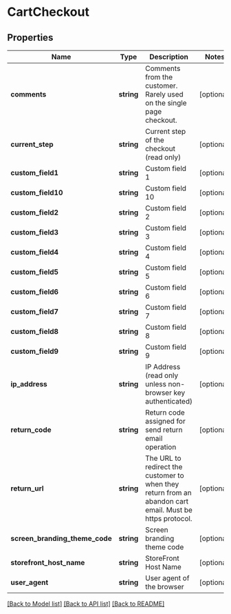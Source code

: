 # CartCheckout

## Properties
Name | Type | Description | Notes
------------ | ------------- | ------------- | -------------
**comments** | **string** | Comments from the customer.  Rarely used on the single page checkout. | [optional] 
**current_step** | **string** | Current step of the checkout (read only) | [optional] 
**custom_field1** | **string** | Custom field 1 | [optional] 
**custom_field10** | **string** | Custom field 10 | [optional] 
**custom_field2** | **string** | Custom field 2 | [optional] 
**custom_field3** | **string** | Custom field 3 | [optional] 
**custom_field4** | **string** | Custom field 4 | [optional] 
**custom_field5** | **string** | Custom field 5 | [optional] 
**custom_field6** | **string** | Custom field 6 | [optional] 
**custom_field7** | **string** | Custom field 7 | [optional] 
**custom_field8** | **string** | Custom field 8 | [optional] 
**custom_field9** | **string** | Custom field 9 | [optional] 
**ip_address** | **string** | IP Address (read only unless non-browser key authenticated) | [optional] 
**return_code** | **string** | Return code assigned for send return email operation | [optional] 
**return_url** | **string** | The URL to redirect the customer to when they return from an abandon cart email.  Must be https protocol. | [optional] 
**screen_branding_theme_code** | **string** | Screen branding theme code | [optional] 
**storefront_host_name** | **string** | StoreFront Host Name | [optional] 
**user_agent** | **string** | User agent of the browser | [optional] 

[[Back to Model list]](../README.md#documentation-for-models) [[Back to API list]](../README.md#documentation-for-api-endpoints) [[Back to README]](../README.md)


